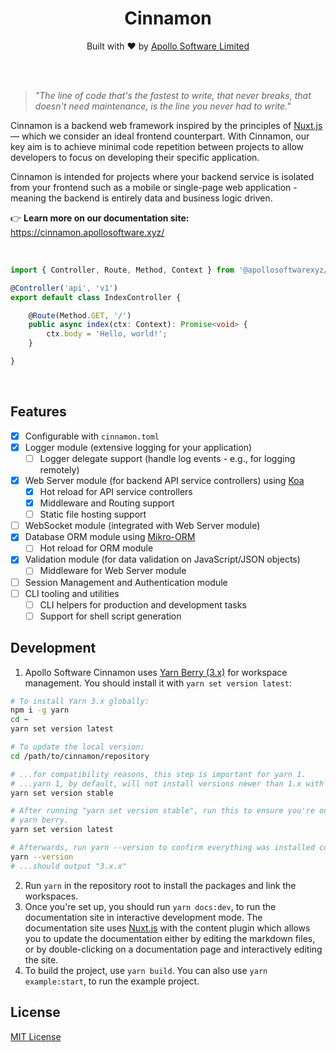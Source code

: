 <h1 align="center">Cinnamon</h1>
<p align="center">
    Built with ❤︎ by <a href="https://apollosoftware.xyz/">Apollo Software Limited</a>
</p>

<br><br>

> _"The line of code that's the fastest to write, that never breaks, that doesn't need maintenance, is the line you never had to write."_

Cinnamon is a backend web framework inspired by the principles of [Nuxt.js](https://github.com/nuxt/nuxt.js) &mdash; which we consider an ideal frontend counterpart. With Cinnamon, our key aim is to achieve minimal code repetition between projects to allow developers to focus on developing their specific application.

Cinnamon is intended for projects where your backend service is isolated from your frontend such as a mobile or single-page web application - meaning the backend is entirely data and business logic driven.

👉 **Learn more on our documentation site:**
https://cinnamon.apollosoftware.xyz/

<br>

```ts
import { Controller, Route, Method, Context } from '@apollosoftwarexyz/cinnamon';

@Controller('api', 'v1')
export default class IndexController {

    @Route(Method.GET, '/')
    public async index(ctx: Context): Promise<void> {
        ctx.body = 'Hello, world!';
    }

}
```

<br>

## Features
- [x] Configurable with `cinnamon.toml`
- [x] Logger module (extensive logging for your application)
    - [ ] Logger delegate support (handle log events - e.g., for logging remotely)
- [x] Web Server module (for backend API service controllers) using [Koa](https://github.com/koajs)
    - [x] Hot reload for API service controllers
    - [x] Middleware and Routing support
    - [ ] Static file hosting support
- [ ] WebSocket module (integrated with Web Server module)
- [x] Database ORM module using [Mikro-ORM](https://mikro-orm.io)
  - [ ] Hot reload for ORM module
- [x] Validation module (for data validation on JavaScript/JSON objects)
    - [ ] Middleware for Web Server module
- [ ] Session Management and Authentication module
- [ ] CLI tooling and utilities
    - [ ] CLI helpers for production and development tasks
    - [ ] Support for shell script generation

## Development
1. Apollo Software Cinnamon uses [Yarn Berry (3.x)](https://yarnpkg.com/getting-started/install) for workspace management. You should install it with `yarn set version latest`:
  ```bash
  # To install Yarn 3.x globally:
  npm i -g yarn
  cd ~
  yarn set version latest
  
  # To update the local version:
  cd /path/to/cinnamon/repository
  
  # ...for compatibility reasons, this step is important for yarn 1.
  # ...yarn 1, by default, will not install versions newer than 1.x with "yarn set version latest"
  yarn set version stable
  
  # After running "yarn set version stable", run this to ensure you're on the latest release of
  # yarn berry.
  yarn set version latest
  
  # Afterwards, run yarn --version to confirm everything was installed correctly.
  yarn --version
  # ...should output "3.x.x"
  ```
2. Run `yarn` in the repository root to install the packages and link the workspaces.
3. Once you're set up, you should run `yarn docs:dev`, to run the documentation site in interactive development mode. The documentation site uses [Nuxt.js](https://nuxtjs.org) with the content plugin which allows you to update the documentation either by editing the markdown files, or by double-clicking on a documentation page and interactively editing the site.
4. To build the project, use `yarn build`. You can also use `yarn example:start`, to run the example project.

## License
[MIT License](LICENSE.md)
